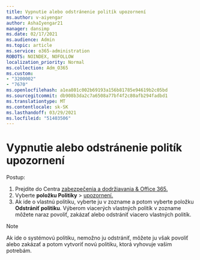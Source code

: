 ```yaml
---
title: Vypnutie alebo odstránenie politík upozornení
ms.author: v-aiyengar
author: AshaIyengar21
manager: dansimp
ms.date: 02/17/2021
ms.audience: Admin
ms.topic: article
ms.service: o365-administration
ROBOTS: NOINDEX, NOFOLLOW
localization_priority: Normal
ms.collection: Adm_O365
ms.custom:
- "3200002"
- "7670"
ms.openlocfilehash: a1ea801c002b69193a156b81785e94619b2c05bd
ms.sourcegitcommit: db908b3da2c7a6508a77bf4f2c80afb294fadbd1
ms.translationtype: MT
ms.contentlocale: sk-SK
ms.lasthandoff: 03/29/2021
ms.locfileid: "51403506"
---
```

# <a name="turn-off-or-delete-alert-policies"></a>Vypnutie alebo odstránenie politík upozornení

Postup:

1. Prejdite do Centra [zabezpečenia a dodržiavania & Office 365.](https://go.microsoft.com/fwlink/p/?linkid=2077143)
1. Vyberte **položku Politiky**  >  [upozornení.](https://go.microsoft.com/fwlink/?linkid=2103208)
1. Ak ide o vlastnú politiku, vyberte ju v zozname a potom vyberte položku **Odstrániť politiku**. Výberom viacerých vlastných politík v zozname môžete naraz povoliť, zakázať alebo odstrániť viacero vlastných politík.

> [!NOTE]
> Ak ide o systémovú politiku, nemožno ju odstrániť, môžete ju však povoliť alebo zakázať a potom vytvoriť novú politiku, ktorá vyhovuje vašim potrebám.
